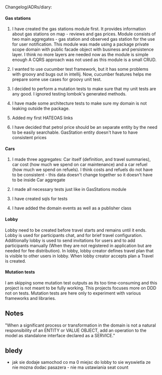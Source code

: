 Changelog/ADRs/diary:

#### Gas stations

1. I have created the gas stations module first. It provides information about gas stations on map - 
reviews and gas prices. Module consists of two main aggregates - gas station and observed gas station 
for the use for user notification. This module was made using a package
private scope domain with public facade object with business and persistence layer. 
I think no more layers are needed now as the module is simple enough
A CQRS approach was not used as this module is a small CRUD.

2. I wanted to use cucumber test framework, but it has some problems with groovy and bugs out in intellij.
Now, cucumber features helps me prepare some use cases for groovy unit test.

3. I decided to perform a mutation tests to make sure that my unit tests are any good. 
I ignored testing lombok's generated methods.

4. I have made some architecture tests to make sure my domain is not leaking outside the package.

5. Added my first HATEOAS links

6. I have decided that petrol price should be an separate entity by the need to be easily searchable.
 GasStation entity doesn't have to have consistent prices
 
#### Cars

1. I made three aggregates: Car itself (definition, and travel summaries), car cost (how much we spend on car maintenance)
 and a car refuel (how much we spend on refuels). I think costs and refuels do not have
to be consistent - this data doesn't change together so it doesn't have to be inside Car aggregate 

2. I made all necessary tests just like in GasStations module

3. I have created sqls for tests

4. I have added the domain events as well as a publisher class


#### Lobby 

Lobby need to be created before travel starts and remains until it ends. Lobby is used
for participants chat, and for brief travel configuration. Additionally lobby is used to 
send invitations for users and to add participants manually (When they are not registered 
in application but are needed for fee distribution). In lobby, lobby creator defines travel plan that is 
visible to other users in lobby. When lobby creator accepts plan a Travel is created.  


#### Mutation tests 

I am skipping some mutation test outputs as its too time-consuming and this project is not meant to be fully working. This projects focuses more on DDD 
not on tests. Mutation tests are here only to experiment with various frameworks and libraries.



## Notes

"When a significant process or transformation in the domain is not a natural responsibility of an ENTITY or VALUE OBJECT, add an operation to the 
model as standalone interface declared as a SERVICE."

## bledy 
* jak sie dodaje samochod co ma 0 miejsc do lobby to sie wyswietla ze nie mozna dodac pasazera - nie ma ustawiania seat count